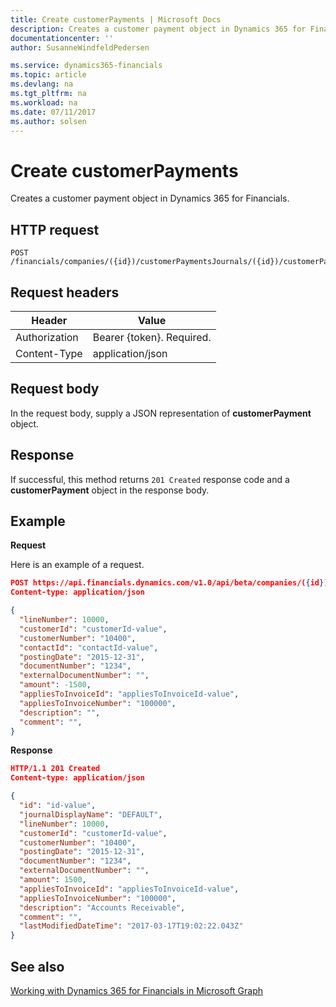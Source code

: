 ```yaml
---
title: Create customerPayments | Microsoft Docs
description: Creates a customer payment object in Dynamics 365 for Financials.
documentationcenter: ''
author: SusanneWindfeldPedersen

ms.service: dynamics365-financials
ms.topic: article
ms.devlang: na
ms.tgt_pltfrm: na
ms.workload: na
ms.date: 07/11/2017
ms.author: solsen
---
```


# Create customerPayments
Creates a customer payment object in Dynamics 365 for Financials.

## HTTP request
```
POST /financials/companies/({id})/customerPaymentsJournals/({id})/customerPayments/({id})
```

## Request headers
|Header        |Value                    |
|--------------|-------------------------|
|Authorization |Bearer {token}. Required.|
|Content-Type  |application/json         |

## Request body
In the request body, supply a JSON representation of **customerPayment** object.

## Response
If successful, this method returns ```201 Created``` response code and a **customerPayment** object in the response body.

## Example

**Request**

Here is an example of a request.

```json
POST https://api.financials.dynamics.com/v1.0/api/beta/companies/({id})/customerPayment
Content-type: application/json

{
  "lineNumber": 10000,
  "customerId": "customerId-value",
  "customerNumber": "10400",
  "contactId": "contactId-value",
  "postingDate": "2015-12-31",
  "documentNumber": "1234",
  "externalDocumentNumber": "",
  "amount": -1500,
  "appliesToInvoiceId": "appliesToInvoiceId-value",
  "appliesToInvoiceNumber": "100000",
  "description": "",
  "comment": "",
}
```
**Response**

```json
HTTP/1.1 201 Created
Content-type: application/json

{
  "id": "id-value",
  "journalDisplayName": "DEFAULT",
  "lineNumber": 10000,
  "customerId": "customerId-value",
  "customerNumber": "10400",
  "postingDate": "2015-12-31",
  "documentNumber": "1234",
  "externalDocumentNumber": "",
  "amount": 1500,
  "appliesToInvoiceId": "appliesToInvoiceId-value",
  "appliesToInvoiceNumber": "100000",
  "description": "Accounts Receivable",
  "comment": "",
  "lastModifiedDateTime": "2017-03-17T19:02:22.043Z"
}
```

## See also
[Working with Dynamics 365 for Financials in Microsoft Graph](../resources/dynamics_overview.md)
